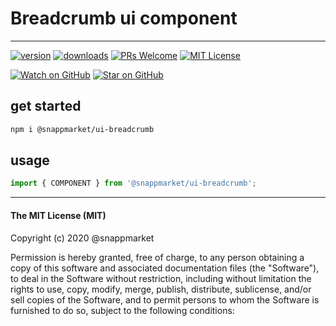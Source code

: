 # Breadcrumb ui component
----

[![version](https://img.shields.io/npm/v/@snappmarket/ui-breadcrumb.svg?style=flat-square)](https://www.npmjs.com/package/@snappmarket/ui-breadcrumb)
[![downloads](https://img.shields.io/npm/dm/@snappmarket/ui-breadcrumb.svg?style=flat-square)](http://www.npmtrends.com/@snappmarket/ui-breadcrumb)
[![PRs Welcome](https://img.shields.io/badge/PRs-welcome-brightgreen.svg?style=flat-square)](http://makeapullrequest.com)
[![MIT License](https://img.shields.io/npm/l/@snappmarket/ui-breadcrumb.svg?style=flat-square)](https://github.com/snappmarket/frontend-toolbox/blob/develop/packages/ui/index.mdx)

[![Watch on GitHub](https://img.shields.io/github/watchers/snappmarket/frontend-toolbox.svg?style=social)](https://github.com/snappmarket/frontend-toolbox/watchers)
[![Star on GitHub](https://img.shields.io/github/stars/snappmarket/frontend-toolbox.svg?style=social)](https://github.com/snappmarket/frontend-toolbox/stargazers)

## get started
```bash 
npm i @snappmarket/ui-breadcrumb
```


## usage
```javascript
import { COMPONENT } from '@snappmarket/ui-breadcrumb';
```


---
#### The MIT License (MIT)

Copyright (c) 2020 @snappmarket

Permission is hereby granted, free of charge, to any person obtaining a copy
of this software and associated documentation files (the "Software"), to deal
in the Software without restriction, including without limitation the rights
to use, copy, modify, merge, publish, distribute, sublicense, and/or sell
copies of the Software, and to permit persons to whom the Software is
furnished to do so, subject to the following conditions:
